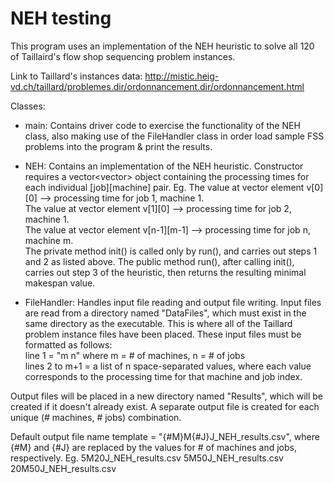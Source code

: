 # NEH testing

This program uses an implementation of the NEH heuristic to solve all 120 of Taillaird's flow shop sequencing problem instances.

Link to Taillard's instances data:
http://mistic.heig-vd.ch/taillard/problemes.dir/ordonnancement.dir/ordonnancement.html
  
Classes:

- main: Contains driver code to exercise the functionality of the NEH class, also making use of the FileHandler class in order load sample FSS problems into the program & print the results.

- NEH: Contains an implementation of the NEH heuristic. Constructor requires a vector<vector<double>> object containing the processing times for each individual [job][machine] pair. 
Eg. 
The value at vector element v[0][0] --> processing time for job 1, machine 1.  
The value at vector element v[1][0] --> processing time for job 2, machine 1.  
The value at vector element v[n-1][m-1] --> processing time for job n, machine m.  
The private method init() is called only by run(), and carries out steps 1 and 2 as listed above. The public method run(), after calling init(), carries out step 3 of the heuristic, then returns the resulting minimal makespan value.

- FileHandler: Handles input file reading and output file writing. 
Input files are read from a directory named "DataFiles", which must exist in the same directory as the executable. This is where all of the Taillard problem instance files have been placed.
These input files must be formatted as follows:  
line 1 = "m n" where m = # of machines, n = # of jobs  
lines 2 to m+1 = a list of n space-separated values, where each value corresponds to the processing time for that machine and job index.  

Output files will be placed in a new directory named "Results", which will be created if it doesn't already exist. A separate output file is created for each unique (# machines, # jobs) combination.  

Default output file name template = "{#M}M{#J}J_NEH_results.csv", where {#M} and {#J} are replaced by the values for # of machines and jobs, respectively.
Eg.
5M20J_NEH_results.csv
5M50J_NEH_results.csv
20M50J_NEH_results.csv